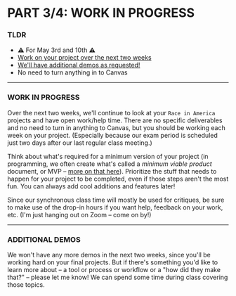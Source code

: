 # PART 3/4: WORK IN PROGRESS

### TLDR  
* ⚠️ For May 3rd and 10th ⚠️  
* [Work on your project over the next two weeks](#work-in-progress)  
* [We'll have additional demos as requested!](#additional-demos)  
* No need to turn anything in to Canvas  

***

### WORK IN PROGRESS  
Over the next two weeks, we'll continue to look at your `Race in America` projects and have open work/help time. There are no specific deliverables and no need to turn in anything to Canvas, but you should be working each week on your project. (Especially because our exam period is scheduled just two days after our last regular class meeting.)

Think about what's required for a minimum version of your project (in programming, we often create what's called a *minimum viable product* document, or MVP – [more on that here](https://github.com/jeffThompson/CreativeProgramming2/blob/master/Week08_Simulation/Part1-ResearchAndMVPDocument.md#create-an-mvp-document)). Prioritize the stuff that needs to happen for your project to be completed, even if those steps aren't the most fun. You can always add cool additions and features later!

Since our synchronous class time will mostly be used for critiques, be sure to make use of the drop-in hours if you want help, feedback on your work, etc. (I'm just hanging out on Zoom – come on by!)

***

### ADDITIONAL DEMOS  
We won't have any more demos in the next two weeks, since you'll be working hard on your final projects. But if there's something you'd like to learn more about – a tool or process or workflow or a "how did they make that?" – please let me know! We can spend some time during class covering those topics.

